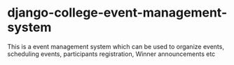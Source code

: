 # django-college-event-management-system
This is a event management system which can be used to organize events, scheduling events, participants registration, Winner announcements etc

